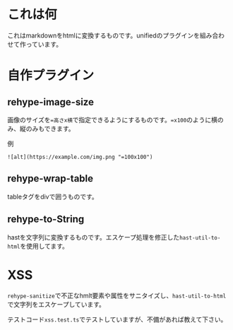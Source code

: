 # これは何
これはmarkdownをhtmlに変換するものです。unifiedのプラグインを組み合わせて作っています。

# 自作プラグイン
## rehype-image-size
画像のサイズを`=高さx横`で指定できるようにするものです。`=x100`のように横のみ、縦のみもできます。

例
```
![alt](https://example.com/img.png "=100x100")
```

## rehype-wrap-table
tableタグをdivで囲うものです。

## rehype-to-String
hastを文字列に変換するものです。エスケープ処理を修正した`hast-util-to-html`を使用してます。

# XSS
`rehype-sanitize`で不正なhmlt要素や属性をサニタイズし、`hast-util-to-html`で文字列をエスケープしています。

テストコード`xss.test.ts`でテストしていますが、不備があれば教えて下さい。

